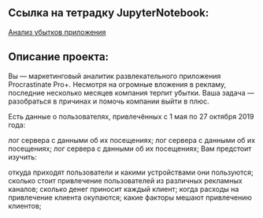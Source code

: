 ## Ссылка на тетрадку JupyterNotebook:  
[Анализ убытков приложения](https://github.com/DenZo-web/My_projects/blob/main/Business%20analysis/Business%20analysis.ipynb)  

## Описание проекта:  
Вы — маркетинговый аналитик развлекательного приложения Procrastinate Pro+.
Несмотря на огромные вложения в рекламу, последние несколько месяцев компания терпит убытки.
Ваша задача — разобраться в причинах и помочь компании выйти в плюс.

Есть данные о пользователях, привлечённых с 1 мая по 27 октября 2019 года:

лог сервера с данными об их посещениях;
лог сервера с данными об их посещениях;
лог сервера с данными об их посещениях;
Вам предстоит изучить:

откуда приходят пользователи и какими устройствами они пользуются;
сколько стоит привлечение пользователей из различных рекламных каналов;
сколько денег приносит каждый клиент;
когда расходы на привлечение клиента окупаются;
какие факторы мешают привлечению клиентов;
